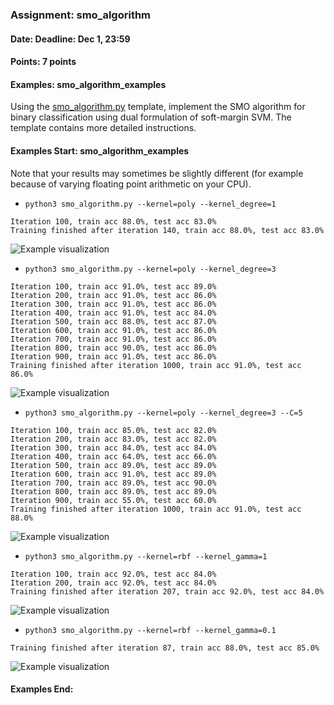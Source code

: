 ### Assignment: smo_algorithm
#### Date: Deadline: Dec 1, 23:59
#### Points: 7 points
#### Examples: smo_algorithm_examples

Using the [smo_algorithm.py](https://github.com/ufal/npfl129/tree/master/labs/07/smo_algorithm.py)
template, implement the SMO algorithm for binary classification
using dual formulation of soft-margin SVM. The template contains
more detailed instructions.
#### Examples Start: smo_algorithm_examples
Note that your results may sometimes be slightly different (for example because of varying floating point arithmetic on your CPU).
- `python3 smo_algorithm.py --kernel=poly --kernel_degree=1`
```
Iteration 100, train acc 88.0%, test acc 83.0%
Training finished after iteration 140, train acc 88.0%, test acc 83.0%
```
![Example visualization](//ufal.mff.cuni.cz/~straka/courses/npfl129/2021/tasks/figures/smo_algorithm_1.svgz)
- `python3 smo_algorithm.py --kernel=poly --kernel_degree=3`
```
Iteration 100, train acc 91.0%, test acc 89.0%
Iteration 200, train acc 91.0%, test acc 86.0%
Iteration 300, train acc 91.0%, test acc 86.0%
Iteration 400, train acc 91.0%, test acc 84.0%
Iteration 500, train acc 88.0%, test acc 87.0%
Iteration 600, train acc 91.0%, test acc 86.0%
Iteration 700, train acc 91.0%, test acc 86.0%
Iteration 800, train acc 90.0%, test acc 86.0%
Iteration 900, train acc 91.0%, test acc 86.0%
Training finished after iteration 1000, train acc 91.0%, test acc 86.0%
```
![Example visualization](//ufal.mff.cuni.cz/~straka/courses/npfl129/2021/tasks/figures/smo_algorithm_2.svgz)
- `python3 smo_algorithm.py --kernel=poly --kernel_degree=3 --C=5`
```
Iteration 100, train acc 85.0%, test acc 82.0%
Iteration 200, train acc 83.0%, test acc 82.0%
Iteration 300, train acc 84.0%, test acc 84.0%
Iteration 400, train acc 64.0%, test acc 66.0%
Iteration 500, train acc 89.0%, test acc 89.0%
Iteration 600, train acc 91.0%, test acc 89.0%
Iteration 700, train acc 89.0%, test acc 90.0%
Iteration 800, train acc 89.0%, test acc 89.0%
Iteration 900, train acc 55.0%, test acc 60.0%
Training finished after iteration 1000, train acc 91.0%, test acc 88.0%
```
![Example visualization](//ufal.mff.cuni.cz/~straka/courses/npfl129/2021/tasks/figures/smo_algorithm_3.svgz)
- `python3 smo_algorithm.py --kernel=rbf --kernel_gamma=1`
```
Iteration 100, train acc 92.0%, test acc 84.0%
Iteration 200, train acc 92.0%, test acc 84.0%
Training finished after iteration 207, train acc 92.0%, test acc 84.0%
```
![Example visualization](//ufal.mff.cuni.cz/~straka/courses/npfl129/2021/tasks/figures/smo_algorithm_4.svgz)
- `python3 smo_algorithm.py --kernel=rbf --kernel_gamma=0.1`
```
Training finished after iteration 87, train acc 88.0%, test acc 85.0%
```
![Example visualization](//ufal.mff.cuni.cz/~straka/courses/npfl129/2021/tasks/figures/smo_algorithm_5.svgz)
#### Examples End:
